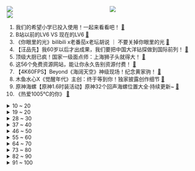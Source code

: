 <div >
	<a style="float:left;width:55%;" href = "https://github.com/anuraghazra/github-readme-stats">
	 <img src = "https://github-readme-stats.vercel.app/api?username=iuuuuuaena&theme=buefy&show_icons=true"/>
	</a>
	<a  style="float:right;width:45%" href = "https://github.com/anuraghazra/github-readme-stats">
	 <img  src="https://github-readme-stats.vercel.app/api/top-langs/?username=anuraghazra&layout=compact"/>
	</a>
	</div>

[![](https://img.shields.io/badge/jxd-@jxdgogogo.xyz-yellowgreen.svg)](https://www.jxdgogogo.xyz)<br>
1. 我们的希望小学已投入使用！一起来看看吧！ [:link:](//www.bilibili.com/video/BV1xV41147Gw) <br>
2. B站以前的LV6 VS 现在的LV6 [:link:](//www.bilibili.com/video/BV1iy4y1u7d3) <br>
3. 《你眼里的光》bilibili x老番茄x老坛胡说 ｜ 不要关掉你眼里的光 [:link:](//www.bilibili.com/video/BV14b4y1d7Q7) <br>
4. 【汪品先】我60岁以后才出成果，我们要把中国大洋钻探做到国际前列！ [:link:](//www.bilibili.com/video/BV1Z64y167yi) <br>
5. 顶级大厨已疯！国家一级面点师：上海狮子头就得大！ [:link:](//www.bilibili.com/video/BV18h411e7f2) <br>
6. 这56个免费资源网站，能让你永久告别资源付费！ [:link:](//www.bilibili.com/video/BV1Nf4y1a7DT) <br>
7. 【4K60FPS】Beyond《海阔天空》神级现场！纪念黄家驹！ [:link:](//www.bilibili.com/video/BV1Tq4y1778D) <br>
8. 木鱼水心X《觉醒年代》主创：终于等到你！独家披露创作细节 [:link:](//www.bilibili.com/video/BV1qV41147tu) <br>
9. 原神海螺【原神1.6时装活动】原神32个回声海螺位置大全·持续更新~ [:link:](//www.bilibili.com/video/BV1Mq4y1L7Rm) <br>
10. 《热爱1005℃的你》 [:link:](//www.bilibili.com/video/BV1Ef4y1a7DS) <br>
<details>
<summary>10 ~ 20</summary>

11. 跪了！家里进水啊大哥！你还看！【阅片无数Ⅱ 06】 [:link:](//www.bilibili.com/video/BV1qw411Z7HS) <br>
12. 【罗汉鬼套路】lol最骚风筝套路 愿者上钩！！ [:link:](//www.bilibili.com/video/BV1Wo4y1y75j) <br>
13. 你点的“僵尸外卖”成本只要三块，30秒就出锅？揭露黑心料理包产业内幕【牛顿】 [:link:](//www.bilibili.com/video/BV1c54y1G7NQ) <br>
14. 【warma】下雨天给地上的鱼打伞不可以吗？！【沃玛的生活/第五期】 [:link:](//www.bilibili.com/video/BV1tb4y1d79g) <br>
15. 时 间 倒 流【微距世界】 [:link:](//www.bilibili.com/video/BV13B4y1M7gp) <br>
16. 《宣言》 [:link:](//www.bilibili.com/video/BV1sv411p72H) <br>
17. 音乐无国界！ [:link:](//www.bilibili.com/video/BV1164y1R7Db) <br>
18. “队长，你救救我，快救救我……” [:link:](//www.bilibili.com/video/BV1PU4y157UU) <br>
19. 被电竞耽误的歌手，FNC战队Boaster倾情演唱《修炼爱情》《他不懂》等歌曲 [:link:](//www.bilibili.com/video/BV1ig411G7Pk) <br>
</details>
<details>
<summary>19 ~ 20</summary>

20. 拼多多的砍价免费拿到底能不能免费拿？小伙亲测后当场自闭……【拼多多套路大揭秘03】 [:link:](//www.bilibili.com/video/BV1r64y167vt) <br>
21. 3大危机联手绞杀北大韦神：再不把韦东奕拉下神坛，他就要被毁掉了【洞察社会系列30】 [:link:](//www.bilibili.com/video/BV1Zq4y157xn) <br>
22. 高中生以为的大学 VS 真实的大学 [:link:](//www.bilibili.com/video/BV1pV41177Sw) <br>
23. 哇！我们动物园小孔雀出生辣！#2 [:link:](//www.bilibili.com/video/BV1Jb4y1d7z6) <br>
24. 一秒钟几十万上下！！LOL发泄绝技：惊天浪涛杀！！【有点骚东西】 [:link:](//www.bilibili.com/video/BV1GU4y157Xa) <br>
25. 靠谱盘点122：复健成功！马哥时隔306天重回赛场，Faker率T1出道逐梦演艺圈？ [:link:](//www.bilibili.com/video/BV1X64y167m3) <br>
26. 众所周知，不高考的人反而超级紧张… [:link:](//www.bilibili.com/video/BV1ZU4y1V7aZ) <br>
27. 【皮肤展示】不知火全新鎏金专属皮肤「蝶步韶华」 [:link:](//www.bilibili.com/video/BV12w411Z78y) <br>
28. 泰 拉 圣 杯 战 争 [:link:](//www.bilibili.com/video/BV19w411Z7DF) <br>
</details>
<details>
<summary>28 ~ 30</summary>

29. 《原神》EP - 炎夏炽宝之踪 [:link:](//www.bilibili.com/video/BV1rg411G7hE) <br>
30. 这大概就是中国无与伦比的武侠江湖吧~~ [:link:](//www.bilibili.com/video/BV1q44y1675X) <br>
31. 云南大象的“迷惑行为大赏” [:link:](//www.bilibili.com/video/BV13K4y197j8) <br>
32. 四六级必考词汇（考前50分）年年都考 不考找我 [:link:](//www.bilibili.com/video/BV1kh411e7zP) <br>
33. 这93秒我录了93000秒！ [:link:](//www.bilibili.com/video/BV1PU4y157iv) <br>
34. 男团爱豆又曝恋情？我从来没见过这么痴情的大男孩！【R1SE  夏之光】 [:link:](//www.bilibili.com/video/BV1Cw411Z7zc) <br>
35. “史尔特尔，你能表演一下这个吗” [:link:](//www.bilibili.com/video/BV1eQ4y197fQ) <br>
36. 小伙在家自制海鲜大咖，满满一大盘，比吃自助海鲜还要爽 [:link:](//www.bilibili.com/video/BV1Jg411G7Bn) <br>
37. 衣衫褴褛的老太太对26岁的罗翔说：「你就不用陪我上去了，别影响你的前途。」  [:link:](//www.bilibili.com/video/BV1T5411u7Nf) <br>
</details>
<details>
<summary>37 ~ 40</summary>

38. 【尹正】啊哈哈哈哈哈哈哈哈哈哈哈 [:link:](//www.bilibili.com/video/BV1uq4y1L7F6) <br>
39. 速度与激情9.5（上）导演剪辑版 [:link:](//www.bilibili.com/video/BV1NB4y1M7UN) <br>
40. B站最强粉丝！居然包了一架飞机接我去日本！ [:link:](//www.bilibili.com/video/BV1Yf4y187qY) <br>
41. 大法师叶问 [:link:](//www.bilibili.com/video/BV1ih411a7Wo) <br>
42. 近视30000度的杰哥 [:link:](//www.bilibili.com/video/BV18U4y157Ta) <br>
43. 当 代 流 量 明 星 [:link:](//www.bilibili.com/video/BV1Jv411p7HW) <br>
44. 消化一下：“衡水模式”给你翻译翻译，什么叫“教育公平” [:link:](//www.bilibili.com/video/BV1sg411g7Vv) <br>
45. 【半佛】面试官是如何面试应届生的。 [:link:](//www.bilibili.com/video/BV1nf4y1871c) <br>
46. 【时代少年团】青海&浙江行vlog [:link:](//www.bilibili.com/video/BV1Go4y1y7HF) <br>
</details>
<details>
<summary>46 ~ 50</summary>

47. 中科院的动物学家都做了什么？白吃俸禄还是为国为民？ [:link:](//www.bilibili.com/video/BV1h64y1R7Qx) <br>
48. 这个品牌是真的很懂少女心思~ [:link:](//www.bilibili.com/video/BV1hv411p7Rx) <br>
49. 【读评论】可能是最后一次读评论了 [:link:](//www.bilibili.com/video/BV1S64y167yP) <br>
50. 【原神】海岛，壁画解密/断船/水池柱子/无名小岛/解密解迷【合集】 [:link:](//www.bilibili.com/video/BV11g411G7hn) <br>
51. 【原神】海岛限时隐藏任务合集：壁画收集/自外而来（断船）/破破岛水位调整/雾与风的旅行（突破迷雾）/狂风听谁号令/仙灵归乡/听海人（密码宝箱）/吃菜只应天上有 [:link:](//www.bilibili.com/video/BV17y4y1u7VT) <br>
52. 《love story》重庆方言版《飞家故事》 [:link:](//www.bilibili.com/video/BV1P64y1d7qz) <br>
53. 【罗翔】传播校园不雅视频，构不构成犯罪？ [:link:](//www.bilibili.com/video/BV1RB4y1u7Pf) <br>
54. 深入横店当群众演员，是种怎样的体验？ [:link:](//www.bilibili.com/video/BV1G54y1G7gf) <br>
55. 【经典咏流传02】词超多超难记【过山】 [:link:](//www.bilibili.com/video/BV1Yv411p7UC) <br>
</details>
<details>
<summary>55 ~ 60</summary>

56. 5300装个驻车空调，90块买斤驴肉庆祝一下，真香 [:link:](//www.bilibili.com/video/BV1af4y187F3) <br>
57. 猫妈妈把小猫生到女生寝室衣柜里，四个女生都快急哭了！ [:link:](//www.bilibili.com/video/BV1cB4y1M7un) <br>
58. 原唱来了！阿肆《热爱105℃的你》原味吉他弹唱～二创活动也开启啦！ [:link:](//www.bilibili.com/video/BV1Eg411G7Rn) <br>
59. 【科普】为什么大家买西瓜的时候都喜欢拍几下？ [:link:](//www.bilibili.com/video/BV19U4y1V7MV) <br>
60. 普通人靠“眶骨后置”秒变angelababy?!!最有效的摆脱土气长相技巧！ [:link:](//www.bilibili.com/video/BV1NK4y197SS) <br>
61. 宅家蹦迪！解锁新皮肤X 6！ [:link:](//www.bilibili.com/video/BV18K4y1372o) <br>
62. 【动 感 舞 蹈】走出考场，他的第一件事… [:link:](//www.bilibili.com/video/BV15B4y1M7CU) <br>
63. 试吃跟异形一样的鹰嘴螺，看了都不敢下嘴，出锅后非常的鲜甜 [:link:](//www.bilibili.com/video/BV1iV411x7d9) <br>
64. 蜜⚡️雪⚡️冰⚡️城 [:link:](//www.bilibili.com/video/BV1eg411G7WM) <br>
</details>
<details>
<summary>64 ~ 70</summary>

65. 可莉的夏日休假计划！ [:link:](//www.bilibili.com/video/BV1X64y167hT) <br>
66. 我 学 会 辣 [:link:](//www.bilibili.com/video/BV1qy4y1u7dZ) <br>
67. 影响千万观众的名作？他改变了我的UP主人生！【泛式】 [:link:](//www.bilibili.com/video/BV1iw411Z7Bi) <br>
68. 回望我的青春期，感觉自己是XX——第二弹 [:link:](//www.bilibili.com/video/BV1CV41147FH) <br>
69. 【建议收藏】2021年618笔记本购买全攻略！毕业生必看！ [:link:](//www.bilibili.com/video/BV1FK4y197U8) <br>
70. 《infected》- STARSET乐队音律联觉献唱版 [:link:](//www.bilibili.com/video/BV1Eo4y1y73s) <br>
71. 当年他说出梦想后，所有人都在嘲笑他痴人说梦！ [:link:](//www.bilibili.com/video/BV1HK4y197n4) <br>
72. 贝加尔湖畔 [:link:](//www.bilibili.com/video/BV1Yg411G7EH) <br>
73. 童年经典冒险王!我揭开了这款游戏最终的“隐藏结局”！？【一期探索失败的视频 留个纪念】 [:link:](//www.bilibili.com/video/BV18K4y1X7xe) <br>
</details>
<details>
<summary>73 ~ 80</summary>

74. 《一不小心捡到爱》：2021年了还在拍霸道总裁爱上我？？？ [:link:](//www.bilibili.com/video/BV1364y1r7DZ) <br>
75. 工科男模仿美少女战士变身，比官方真人版更还原！ [:link:](//www.bilibili.com/video/BV1yh411e7d5) <br>
76. 12W日元挑战揭秘日本最难switch娃娃机！众人合力抓了5小时最后竟然... [:link:](//www.bilibili.com/video/BV1V44y167FX) <br>
77. 花52万买了一套139平的房子，用60万能装修成什么样？ [:link:](//www.bilibili.com/video/BV1Tq4y1L7Ec) <br>
78. 【懂点儿啥】学历贬值时代，二本学生还有希望吗？ [:link:](//www.bilibili.com/video/BV1RK4y137EC) <br>
79. 本来不想再说蒋方舟 但路透社对我点名那我就再聊聊 [:link:](//www.bilibili.com/video/BV1MK4y197xv) <br>
80. 《联盟动画》大家好我是miltfox我来b站了 [:link:](//www.bilibili.com/video/BV1aV411475w) <br>
81. TWICE最新回归曲Alcohol-Free MV+打歌舞台合集(更至210611) [:link:](//www.bilibili.com/video/BV1444y167gB) <br>
82. 【JUMP】日本奥运丑闻，倒霉的会计必须死 [:link:](//www.bilibili.com/video/BV1rw411Z7i2) <br>
</details>
<details>
<summary>82 ~ 90</summary>

83. 哈哈哈我愿称之为年度最佳防诈宣传片 [:link:](//www.bilibili.com/video/BV1ZQ4y1X7Vk) <br>
84. 【官方首发】Paradox Live 武雷管《BURAIKAN is Back》 [:link:](//www.bilibili.com/video/BV1dv411V779) <br>
85. 《战地2042》宣传片公开 10月22日发售 [:link:](//www.bilibili.com/video/BV1L54y1G7GX) <br>
86. 【推理小剧场】看到最后黑猫警长都蒙！ [:link:](//www.bilibili.com/video/BV11Q4y197Nz) <br>
87. 大虾秘制小龙虾！ [:link:](//www.bilibili.com/video/BV1z64y1R7yD) <br>
88. 拒赔，我们是专业的！重疾险理赔员拒赔手册（上） [:link:](//www.bilibili.com/video/BV1w5411u7Wq) <br>
89. 二十年失踪迷案，真相吓出一身冷汗！超高能烧脑神剧《9号秘事》S6E4 [:link:](//www.bilibili.com/video/BV1b54y1G78W) <br>
90. 考生喊话雷总 [:link:](//www.bilibili.com/video/BV1g64y1r7pP) <br>
91. 【华农兄弟】爷爷泡的茶 [:link:](//www.bilibili.com/video/BV14Q4y197TL) <br>
</details>
<details>
<summary>91 ~ 100</summary>

92. 史上最好玩火柴人游戏！ [:link:](//www.bilibili.com/video/BV1vy4y1u7AR) <br>
93. 【明日方舟手绘OP/要素过多】刀客塔の戦争（正片） [:link:](//www.bilibili.com/video/BV13B4y1M72F) <br>
94. 这视频不是我剪的 [:link:](//www.bilibili.com/video/BV17K4y137HT) <br>
95. 阿巴阿巴....... [:link:](//www.bilibili.com/video/BV16b4y1d767) <br>
96. 外 媒 眼 中 的 中 国 高 考 [:link:](//www.bilibili.com/video/BV1mQ4y197qQ) <br>
97. 微胖女孩的私房初体验！竟然…… [:link:](//www.bilibili.com/video/BV1EU4y157dL) <br>
98. 【嘟督咆哮解说】女装大佬亲亲我？！《生化危机8：屯儿》（第四话） [:link:](//www.bilibili.com/video/BV1Yb4y1d7mV) <br>
99. 初中生表白社死经历 [:link:](//www.bilibili.com/video/BV1c64y1d7Kd) <br>
100. 【入 池 考 核】 优 菈 真 人 版 | 中国联通 [:link:](//www.bilibili.com/video/BV1c5411u7B2) <br>
</details>
